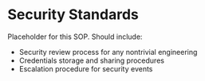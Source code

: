 # Security Standards

Placeholder for this SOP. Should include:

* Security review process for any nontrivial engineering
* Credentials storage and sharing procedures
* Escalation procedure for security events
